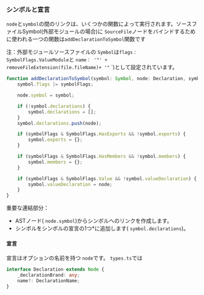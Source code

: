 ### シンボルと宣言
`node`と`symbol`の間のリンクは、いくつかの関数によって実行されます。ソースファイルSymbol(外部モジュールの場合)に `SourceFile`ノードをバインドするために使われる一つの関数は`addDeclarationToSymbol`関数です

注：外部モジュールソースファイルの `Symbol`は`flags：SymbolFlags.ValueModule`と `name： '"' + removeFileExtension(file.fileName)+ '"` `)として設定されています。

```ts
function addDeclarationToSymbol(symbol: Symbol, node: Declaration, symbolFlags: SymbolFlags) {
    symbol.flags |= symbolFlags;

    node.symbol = symbol;

    if (!symbol.declarations) {
        symbol.declarations = [];
    }
    symbol.declarations.push(node);

    if (symbolFlags & SymbolFlags.HasExports && !symbol.exports) {
        symbol.exports = {};
    }

    if (symbolFlags & SymbolFlags.HasMembers && !symbol.members) {
        symbol.members = {};
    }

    if (symbolFlags & SymbolFlags.Value && !symbol.valueDeclaration) {
        symbol.valueDeclaration = node;
    }
}
```

重要な連結部分：
* ASTノード( `node.symbol`)からシンボルへのリンクを作成します。
* シンボルをシンボルの宣言の1つ*に追加します( `symbol.declarations`)。

#### 宣言
宣言はオプションの名前を持つ `node`です。 `types.ts`では

```ts
interface Declaration extends Node {
    _declarationBrand: any;
    name?: DeclarationName;
}
```
